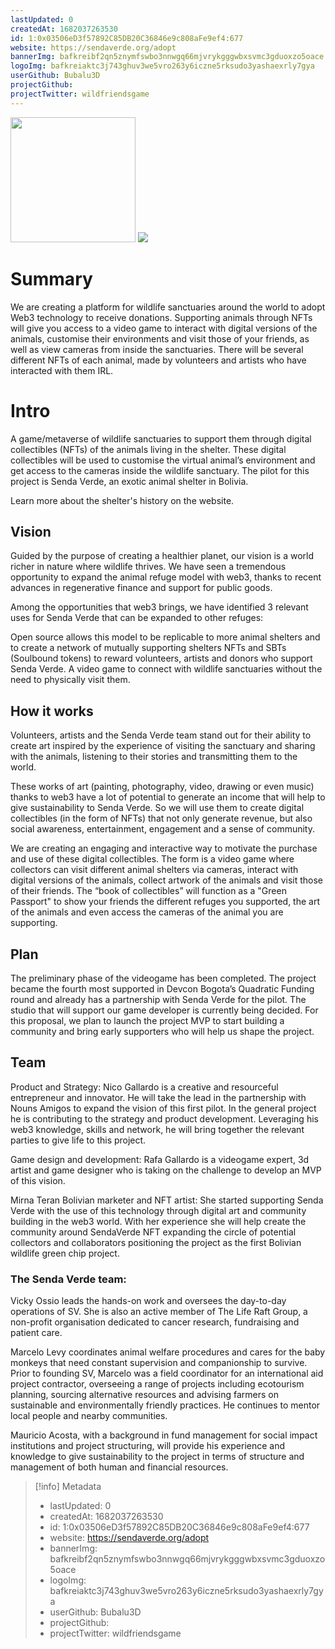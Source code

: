 ```yaml
---
lastUpdated: 0
createdAt: 1682037263530
id: 1:0x03506eD3f57892C85DB20C36846e9c808aFe9ef4:677
website: https://sendaverde.org/adopt
bannerImg: bafkreibf2qn5znymfswbo3nnwgq66mjvrykgggwbxsvmc3gduoxzo5oace
logoImg: bafkreiaktc3j743ghuv3we5vro263y6iczne5rksudo3yashaexrly7gya
userGithub: Bubalu3D
projectGithub:
projectTwitter: wildfriendsgame
---
```


<img style="width: 200px" src="https://ipfs-grants-stack.gitcoin.co/ipfs/bafkreiaktc3j743ghuv3we5vro263y6iczne5rksudo3yashaexrly7gya">

<img src="https://ipfs-grants-stack.gitcoin.co/ipfs/bafkreibf2qn5znymfswbo3nnwgq66mjvrykgggwbxsvmc3gduoxzo5oace">

# Summary

We are creating a platform for wildlife sanctuaries around the world to adopt Web3 technology to receive donations. Supporting animals through NFTs will give you access to a video game to interact with digital versions of the animals, customise their environments and visit those of your friends, as well as view cameras from inside the sanctuaries. There will be several different NFTs of each animal, made by volunteers and artists who have interacted with them IRL. 


# Intro

A game/metaverse of wildlife sanctuaries to support them through digital collectibles (NFTs) of the animals living in the shelter. These digital collectibles will be used to customise the virtual animal’s environment and get access to the cameras inside the wildlife sanctuary. The pilot for this project is Senda Verde, an exotic animal shelter in Bolivia.

Learn more about the shelter's history on the website.


## Vision

Guided by the purpose of creating a healthier planet, our vision is a world richer in nature where wildlife thrives. We have seen a tremendous opportunity to expand the animal refuge model with web3, thanks to recent advances in regenerative finance and support for public goods.

Among the opportunities that web3 brings, we have identified 3 relevant uses for Senda Verde that can be expanded to other refuges:

Open source allows this model to be replicable to more animal shelters and to create a network of mutually supporting shelters
NFTs and SBTs (Soulbound tokens) to reward volunteers, artists and donors who support Senda Verde.
A video game to connect with wildlife sanctuaries without the need to physically visit them.


## How it works

Volunteers, artists and the Senda Verde team stand out for their ability to create art inspired by the experience of visiting the sanctuary and sharing with the animals, listening to their stories and transmitting them to the world.

These works of art (painting, photography, video, drawing or even music) thanks to web3 have a lot of potential to generate an income that will help to give sustainability to Senda Verde. So we will use them to create digital collectibles (in the form of NFTs) that not only generate revenue, but also social awareness, entertainment, engagement and a sense of community.

We are creating an engaging and interactive way to motivate the purchase and use of these digital collectibles. The form is a video game where collectors can visit different animal shelters via cameras, interact with digital versions of the animals, collect artwork of the animals and visit those of their friends. The “book of collectibles” will function as a "Green Passport" to show your friends the different refuges you supported, the art of the animals and even access the cameras of the animal you are supporting.



## Plan

The preliminary phase of the videogame has been completed. The project became the fourth most supported in Devcon Bogota’s Quadratic Funding round and already has a partnership with Senda Verde for the pilot. The studio that will support our game developer is currently being decided. For this proposal, we plan to launch the project MVP to start building a community and bring early supporters who will help us shape the project.




## Team

Product and Strategy: Nico Gallardo is a creative and resourceful entrepreneur and innovator. He will take the lead in the partnership with Nouns Amigos to expand the vision of this first pilot. In the general project he is contributing to the strategy and product development. Leveraging his web3 knowledge, skills and network, he will bring together the relevant parties to give life to this project.

Game design and development: Rafa Gallardo is a videogame expert, 3d artist and game designer who is taking on the challenge to develop an MVP of this vision. 

Mirna Teran Bolivian marketer and NFT artist: She started supporting Senda Verde with the use of this technology through digital art and community building in the web3 world. With her experience she will help create the community around SendaVerde NFT expanding the circle of potential collectors and collaborators positioning the project as the first Bolivian wildlife green chip project.


### The Senda Verde team:

Vicky Ossio leads the hands-on work and oversees the day-to-day operations of SV. She is also an active member of The Life Raft Group, a non-profit organisation dedicated to cancer research, fundraising and patient care.

Marcelo Levy coordinates animal welfare procedures and cares for the baby monkeys that need constant supervision and companionship to survive. Prior to founding SV, Marcelo was a field coordinator for an international aid project contractor, overseeing a range of projects including ecotourism planning, sourcing alternative resources and advising farmers on sustainable and environmentally friendly practices. He continues to mentor local people and nearby communities.

Mauricio Acosta, with a background in fund management for social impact institutions and project structuring, will provide his experience and knowledge to give sustainability to the project in terms of structure and management of both human and financial resources.


> [!info] Metadata
> * lastUpdated: 0
> * createdAt: 1682037263530
> * id: 1:0x03506eD3f57892C85DB20C36846e9c808aFe9ef4:677
> * website: https://sendaverde.org/adopt
> * bannerImg: bafkreibf2qn5znymfswbo3nnwgq66mjvrykgggwbxsvmc3gduoxzo5oace
> * logoImg: bafkreiaktc3j743ghuv3we5vro263y6iczne5rksudo3yashaexrly7gya
> * userGithub: Bubalu3D
> * projectGithub: 
> * projectTwitter: wildfriendsgame